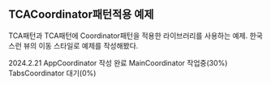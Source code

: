## TCACoordinator패턴적용 예제

TCA패턴과 TCA패턴에 Coordinator패턴을 적용한 라이브러리를 사용하는 예제.
한국스런 뷰의 이동 스타일로 예제를 작성해봤다. 

2024.2.21
AppCoordinator 작성 완료
MainCoordinator 작업중(30%)
TabsCoordinator 대기(0%)
